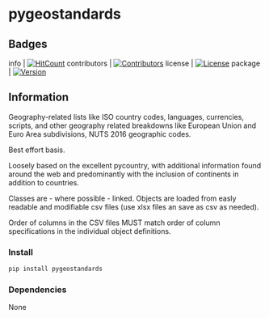 # pygeostandards

## Badges

info | [![HitCount](http://hits.dwyl.io/mattange/pygeostandards.svg)](http://hits.dwyl.io/mattange/pygeostandards)
contributors | [![Contributors](https://img.shields.io/github/contributors/mattange/pygeostandards.svg)](https://github.com/mattange/pygeostandards/graphs/contributors)
license | [![License](https://img.shields.io/badge/License-MIT-green.svg)](https://opensource.org/licenses/MIT)
package | [![Version](https://img.shields.io/pypi/v/pygeostandards.svg?style=flat)](https://pypi.python.org/pypi/pygeostandards)

## Information

Geography-related lists like ISO country codes,
languages, currencies, scripts, and other 
geography related breakdowns like European Union
and Euro Area subdivisions, NUTS 2016 geographic codes.

Best effort basis.

Loosely based on the excellent pycountry, with
additional information found around the web and
predominantly with the inclusion of continents 
in addition to countries.

Classes are - where possible - linked.
Objects are loaded from easly readable and modifiable 
csv files (use xlsx files an save as csv as needed).

Order of columns in the CSV files MUST match order
of column specifications in the individual object definitions.

### Install

```bash
pip install pygeostandards
```

### Dependencies

None








